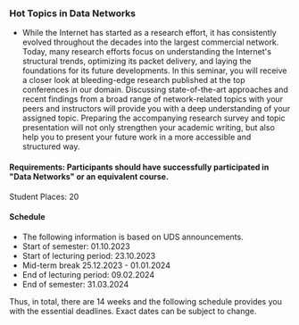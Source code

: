 ###  Hot Topics in Data Networks

 - While the Internet has started as a research effort, it has consistently evolved throughout the decades into the largest commercial network. Today, many research efforts focus on understanding the Internet's structural trends, optimizing its packet delivery, and laying the foundations for its future developments. In this seminar, you will receive a closer look at bleeding-edge research published at the top conferences in our domain. Discussing state-of-the-art approaches and recent findings from a broad range of network-related topics with your peers and instructors will provide you with a deep understanding of your assigned topic. Preparing the accompanying research survey and topic presentation will not only strengthen your academic writing, but also help you to present your future work in a more accessible and structured way.

#### Requirements: Participants should have successfully participated in "Data Networks" or an equivalent course.

Student Places: 20

#### Schedule

- The following information is based on UDS announcements.
- Start of semester: 01.10.2023
- Start of lecturing period: 23.10.2023
- Mid-term break 25.12.2023 - 01.01.2024
- End of lecturing period: 09.02.2024
- End of semester: 31.03.2024

Thus, in total, there are 14 weeks and the following schedule provides you with the essential deadlines. Exact dates can be subject to change.